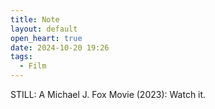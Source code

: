 ```yaml
---
title: Note
layout: default
open_heart: true
date: 2024-10-20 19:26
tags:
  - Film
---
```


STILL: A Michael J. Fox Movie (2023): Watch it.
